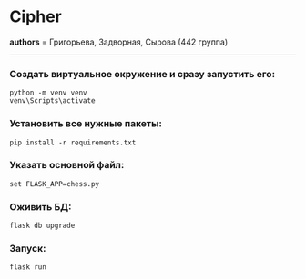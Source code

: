 # Cipher

__authors__ = Григорьева, Задворная, Сырова (442 группа)

____

### Создать виртуальное окружение и сразу запустить его:
```
python -m venv venv
venv\Scripts\activate
```

### Установить все нужные пакеты:
```
pip install -r requirements.txt
```

### Указать основной файл:
```
set FLASK_APP=chess.py
```

### Оживить БД:
```
flask db upgrade
```

### Запуск:
```
flask run
```

